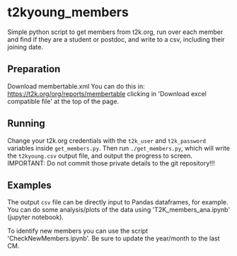 # t2kyoung_members
Simple python script to get members from t2k.org, run over each member and find if they are a student or postdoc, and write to a csv, including their joining date. 

## Preparation
Download membertable.xml
You can do this in: https://t2k.org/org/reports/membertable clicking in 'Download excel compatible file' at the top of the page.

## Running
Change your t2k.org credentials with the `t2k_user` and `t2k_password` variables inside `get_members.py`. Then run `./get_members.py`, which will write the `t2kyoung.csv` output file, and output the progress to screen.
IMPORTANT: Do not commit those private details to the git repository!!!

## Examples
The output `csv` file can be directly input to Pandas dataframes, for example. You can do some analysis/plots of the data using 'T2K_members_ana.ipynb' (jupyter notebook).

To identify new members you can use the script 'CheckNewMembers.ipynb'. Be sure to update the year/month to the last CM.
